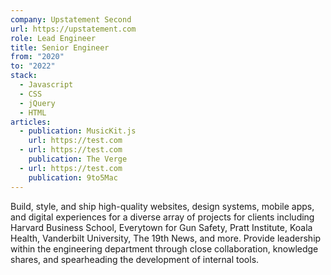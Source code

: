 ```yaml
---
company: Upstatement Second
url: https://upstatement.com
role: Lead Engineer
title: Senior Engineer
from: "2020"
to: "2022"
stack:
  - Javascript
  - CSS
  - jQuery
  - HTML
articles:
  - publication: MusicKit.js
    url: https://test.com
  - url: https://test.com
    publication: The Verge
  - url: https://test.com
    publication: 9to5Mac
---
```

Build, style, and ship high-quality websites, design systems, mobile apps, and digital experiences for a diverse array of projects for clients including Harvard Business School, Everytown for Gun Safety, Pratt Institute, Koala Health, Vanderbilt University, The 19th News, and more. Provide leadership within the engineering department through close collaboration, knowledge shares, and spearheading the development of internal tools.
